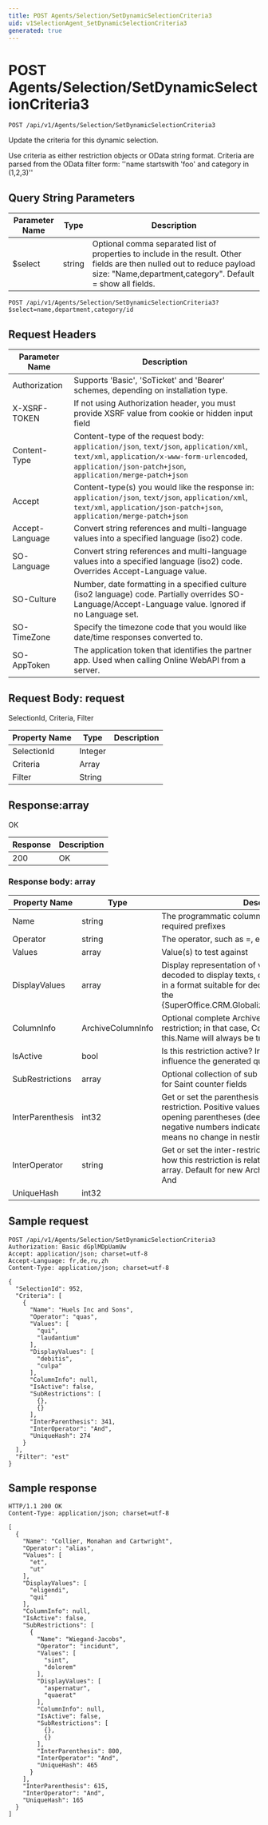 ```yaml
---
title: POST Agents/Selection/SetDynamicSelectionCriteria3
uid: v1SelectionAgent_SetDynamicSelectionCriteria3
generated: true
---
```


# POST Agents/Selection/SetDynamicSelectionCriteria3

```http
POST /api/v1/Agents/Selection/SetDynamicSelectionCriteria3
```

Update the criteria for this dynamic selection.


Use criteria as either restriction objects or OData string format. Criteria are parsed from the OData filter form: ''name startswith 'foo' and category in (1,2,3)''






## Query String Parameters

| Parameter Name | Type |  Description |
|----------------|------|--------------|
| $select | string |  Optional comma separated list of properties to include in the result. Other fields are then nulled out to reduce payload size: "Name,department,category". Default = show all fields. |

```http
POST /api/v1/Agents/Selection/SetDynamicSelectionCriteria3?$select=name,department,category/id
```


## Request Headers

| Parameter Name | Description |
|----------------|-------------|
| Authorization  | Supports 'Basic', 'SoTicket' and 'Bearer' schemes, depending on installation type. |
| X-XSRF-TOKEN   | If not using Authorization header, you must provide XSRF value from cookie or hidden input field |
| Content-Type | Content-type of the request body: `application/json`, `text/json`, `application/xml`, `text/xml`, `application/x-www-form-urlencoded`, `application/json-patch+json`, `application/merge-patch+json` |
| Accept         | Content-type(s) you would like the response in: `application/json`, `text/json`, `application/xml`, `text/xml`, `application/json-patch+json`, `application/merge-patch+json` |
| Accept-Language | Convert string references and multi-language values into a specified language (iso2) code. |
| SO-Language | Convert string references and multi-language values into a specified language (iso2) code. Overrides Accept-Language value. |
| SO-Culture | Number, date formatting in a specified culture (iso2 language) code. Partially overrides SO-Language/Accept-Language value. Ignored if no Language set. |
| SO-TimeZone | Specify the timezone code that you would like date/time responses converted to. |
| SO-AppToken | The application token that identifies the partner app. Used when calling Online WebAPI from a server. |

## Request Body: request 

SelectionId, Criteria, Filter 

| Property Name | Type |  Description |
|----------------|------|--------------|
| SelectionId | Integer |  |
| Criteria | Array |  |
| Filter | String |  |

## Response:array

OK

| Response | Description |
|----------------|-------------|
| 200 | OK |

### Response body: array

| Property Name | Type |  Description |
|----------------|------|--------------|
| Name | string | The programmatic column name, including any required prefixes |
| Operator | string | The operator, such as =, etc |
| Values | array | Value(s) to test against |
| DisplayValues | array | Display representation of value(s) - list ID's are decoded to display texts, other values are represented in a format suitable for decoding and display through the {SuperOffice.CRM.Globalization.CultureDataFormatter}. |
| ColumnInfo | ArchiveColumnInfo | Optional complete ArchiveColumnInfo for this restriction; in that case, ColumnInfo.Name == this.Name will always be true |
| IsActive | bool | Is this restriction active?  Inactive restrictions will not influence the generated query |
| SubRestrictions | array | Optional collection of sub criteria, usually null but set for Saint counter fields |
| InterParenthesis | int32 | Get or set the parenthesis (if any) associated with this restriction. Positive values indicate a number of opening parentheses (deepening nesting level), while negative numbers indicate closing parentheses. Zero means no change in nesting level (no parentheses). |
| InterOperator | string | Get or set the inter-restriction operator that describes how this restriction is related to the next one in an array. Default for new ArchiveRestrictionInfo objects is And |
| UniqueHash | int32 |  |

## Sample request

```http!
POST /api/v1/Agents/Selection/SetDynamicSelectionCriteria3
Authorization: Basic dGplMDpUamUw
Accept: application/json; charset=utf-8
Accept-Language: fr,de,ru,zh
Content-Type: application/json; charset=utf-8

{
  "SelectionId": 952,
  "Criteria": [
    {
      "Name": "Huels Inc and Sons",
      "Operator": "quas",
      "Values": [
        "qui",
        "laudantium"
      ],
      "DisplayValues": [
        "debitis",
        "culpa"
      ],
      "ColumnInfo": null,
      "IsActive": false,
      "SubRestrictions": [
        {},
        {}
      ],
      "InterParenthesis": 341,
      "InterOperator": "And",
      "UniqueHash": 274
    }
  ],
  "Filter": "est"
}
```

## Sample response

```http_
HTTP/1.1 200 OK
Content-Type: application/json; charset=utf-8

[
  {
    "Name": "Collier, Monahan and Cartwright",
    "Operator": "alias",
    "Values": [
      "et",
      "ut"
    ],
    "DisplayValues": [
      "eligendi",
      "qui"
    ],
    "ColumnInfo": null,
    "IsActive": false,
    "SubRestrictions": [
      {
        "Name": "Wiegand-Jacobs",
        "Operator": "incidunt",
        "Values": [
          "sint",
          "dolorem"
        ],
        "DisplayValues": [
          "aspernatur",
          "quaerat"
        ],
        "ColumnInfo": null,
        "IsActive": false,
        "SubRestrictions": [
          {},
          {}
        ],
        "InterParenthesis": 800,
        "InterOperator": "And",
        "UniqueHash": 465
      }
    ],
    "InterParenthesis": 615,
    "InterOperator": "And",
    "UniqueHash": 165
  }
]
```
